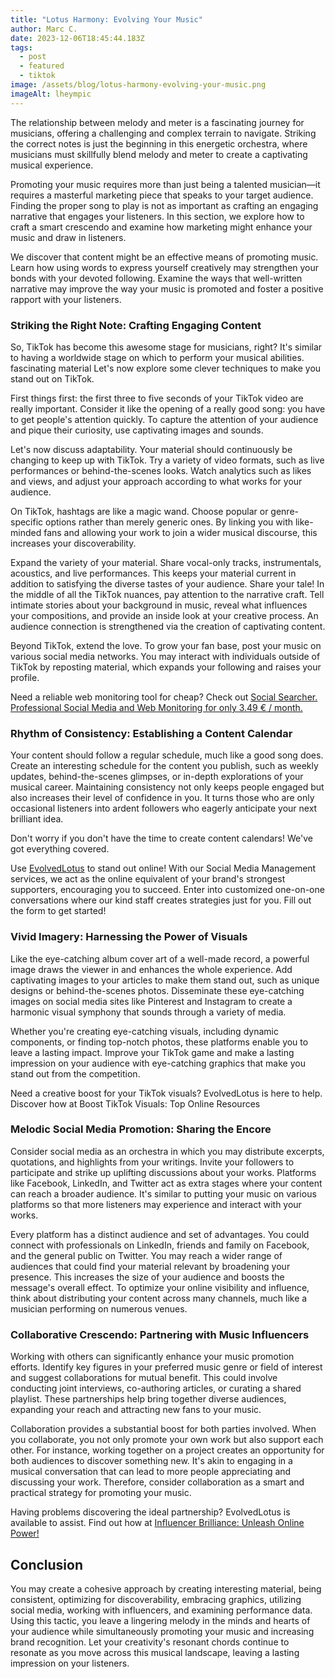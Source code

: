 ```yaml
---
title: "Lotus Harmony: Evolving Your Music"
author: Marc C.
date: 2023-12-06T18:45:44.183Z
tags:
  - post
  - featured
  - tiktok
image: /assets/blog/lotus-harmony-evolving-your-music.png
imageAlt: lheympic
---
```

The relationship between melody and meter is a fascinating journey for musicians, offering a challenging and complex terrain to navigate. Striking the correct notes is just the beginning in this energetic orchestra, where musicians must skillfully blend melody and meter to create a captivating musical experience.

Promoting your music requires more than just being a talented musician—it requires a masterful marketing piece that speaks to your target audience. Finding the proper song to play is not as important as crafting an engaging narrative that engages your listeners. In this section, we explore how to craft a smart crescendo and examine how marketing might enhance your music and draw in listeners.

We discover that content might be an effective means of promoting music. Learn how using words to express yourself creatively may strengthen your bonds with your devoted following. Examine the ways that well-written narrative may improve the way your music is promoted and foster a positive rapport with your listeners.

### Striking the Right Note: Crafting Engaging Content

So, TikTok has become this awesome stage for musicians, right? It's similar to having a worldwide stage on which to perform your musical abilities. fascinating material Let's now explore some clever techniques to make you stand out on TikTok.

First things first: the first three to five seconds of your TikTok video are really important. Consider it like the opening of a really good song: you have to get people's attention quickly. To capture the attention of your audience and pique their curiosity, use captivating images and sounds.

Let's now discuss adaptability. Your material should continuously be changing to keep up with TikTok. Try a variety of video formats, such as live performances or behind-the-scenes looks. Watch analytics such as likes and views, and adjust your approach according to what works for your audience.

On TikTok, hashtags are like a magic wand. Choose popular or genre-specific options rather than merely generic ones. By linking you with like-minded fans and allowing your work to join a wider musical discourse, this increases your discoverability.

Expand the variety of your material. Share vocal-only tracks, instrumentals, acoustics, and live performances. This keeps your material current in addition to satisfying the diverse tastes of your audience.
Share your tale! In the middle of all the TikTok nuances, pay attention to the narrative craft. Tell intimate stories about your background in music, reveal what influences your compositions, and provide an inside look at your creative process. An audience connection is strengthened via the creation of captivating content.

Beyond TikTok, extend the love. To grow your fan base, post your music on various social media networks. You may interact with individuals outside of TikTok by reposting material, which expands your following and raises your profile.

Need a reliable web monitoring tool for cheap? Check out 
[Social Searcher. Professional Social Media and Web Monitoring for only 3.49 € / month.](https://www.social-searcher.com/?ref=93b10287155d4dc68cb82625accd840a)

### Rhythm of Consistency: Establishing a Content Calendar

Your content should follow a regular schedule, much like a good song does. Create an interesting schedule for the content you publish, such as weekly updates, behind-the-scenes glimpses, or in-depth explorations of your musical career. Maintaining consistency not only keeps people engaged but also increases their level of confidence in you. It turns those who are only occasional listeners into ardent followers who eagerly anticipate your next brilliant idea.

Don't worry if you don't have the time to create content calendars! We've got everything covered.

Use [EvolvedLotus](https://www.evolvedlotus.com/) to stand out online! With our Social Media Management services, we act as the online equivalent of your brand's strongest supporters, encouraging you to succeed. Enter into customized one-on-one conversations where our kind staff creates strategies just for you. Fill out the form to get started! 

### Vivid Imagery: Harnessing the Power of Visuals

Like the eye-catching album cover art of a well-made record, a powerful image draws the viewer in and enhances the whole experience. Add captivating images to your articles to make them stand out, such as unique designs or behind-the-scenes photos. Disseminate these eye-catching images on social media sites like Pinterest and Instagram to create a harmonic visual symphony that sounds through a variety of media. 

Whether you're creating eye-catching visuals, including dynamic components, or finding top-notch photos, these platforms enable you to leave a lasting impact. Improve your TikTok game and make a lasting impression on your audience with eye-catching graphics that make you stand out from the competition.

Need a creative boost for your TikTok visuals? EvolvedLotus is here to help. Discover how at Boost TikTok Visuals: Top Online Resources 

### Melodic Social Media Promotion: Sharing the Encore

Consider social media as an orchestra in which you may distribute excerpts, quotations, and highlights from your writings. Invite your followers to participate and strike up uplifting discussions about your works. Platforms like Facebook, LinkedIn, and Twitter act as extra stages where your content can reach a broader audience. It's similar to putting your music on various platforms so that more listeners may experience and interact with your works.

Every platform has a distinct audience and set of advantages. You could connect with professionals on LinkedIn, friends and family on Facebook, and the general public on Twitter. You may reach a wider range of audiences that could find your material relevant by broadening your presence. This increases the size of your audience and boosts the message's overall effect. To optimize your online visibility and influence, think about distributing your content across many channels, much like a musician performing on numerous venues.

### Collaborative Crescendo: Partnering with Music Influencers

Working with others can significantly enhance your music promotion efforts. Identify key figures in your preferred music genre or field of interest and suggest collaborations for mutual benefit. This could involve conducting joint interviews, co-authoring articles, or curating a shared playlist. These partnerships help bring together diverse audiences, expanding your reach and attracting new fans to your music.

Collaboration provides a substantial boost for both parties involved. When you collaborate, you not only promote your own work but also support each other. For instance, working together on a project creates an opportunity for both audiences to discover something new. It's akin to engaging in a musical conversation that can lead to more people appreciating and discussing your work. Therefore, consider collaboration as a smart and practical strategy for promoting your music.

Having problems discovering the ideal partnership? EvolvedLotus is available to assist. Find out how at [Influencer Brilliance: Unleash Online Power!](https://blog.evolvedlotus.com/blog/2023-11-20-boost-tiktok-visuals-top-online-resources/)

## Conclusion

You may create a cohesive approach by creating interesting material, being consistent, optimizing for discoverability, embracing graphics, utilizing social media, working with influencers, and examining performance data. Using this tactic, you leave a lingering melody in the minds and hearts of your audience while simultaneously promoting your music and increasing brand recognition. Let your creativity's resonant chords continue to resonate as you move across this musical landscape, leaving a lasting impression on your listeners.